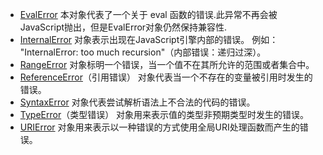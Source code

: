 * [EvalError](https://developer.mozilla.org/zh-CN/docs/Web/JavaScript/Reference/Global_Objects/EvalError) 本对象代表了一个关于 eval 函数的错误.此异常不再会被JavaScript抛出，但是EvalError对象仍然保持兼容性.
* [InternalError](https://developer.mozilla.org/zh-CN/docs/Web/JavaScript/Reference/Global_Objects/InternalError) 对象表示出现在JavaScript引擎内部的错误。 例如： "InternalError: too much recursion"（内部错误：递归过深）。
* [RangeError](https://developer.mozilla.org/zh-CN/docs/Web/JavaScript/Reference/Global_Objects/RangeError) 对象标明一个错误，当一个值不在其所允许的范围或者集合中。
* [ReferenceError](https://developer.mozilla.org/zh-CN/docs/Web/JavaScript/Reference/Global_Objects/ReferenceError)（引用错误） 对象代表当一个不存在的变量被引用时发生的错误。
* [SyntaxError](https://developer.mozilla.org/zh-CN/docs/Web/JavaScript/Reference/Global_Objects/SyntaxError) 对象代表尝试解析语法上不合法的代码的错误。
* [TypeError](https://developer.mozilla.org/zh-CN/docs/Web/JavaScript/Reference/Global_Objects/TypeError)（类型错误） 对象用来表示值的类型非预期类型时发生的错误。
* [URIError](https://developer.mozilla.org/zh-CN/docs/Web/JavaScript/Reference/Global_Objects/URIError) 对象用来表示以一种错误的方式使用全局URI处理函数而产生的错误。

